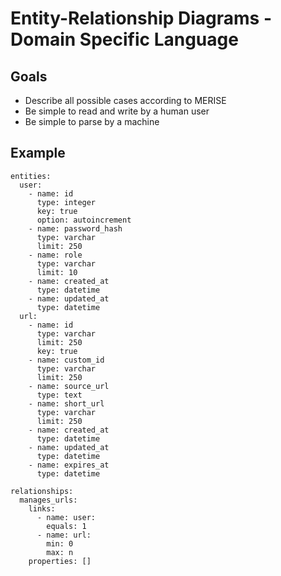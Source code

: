 # Entity-Relationship Diagrams - Domain Specific Language

## Goals

* Describe all possible cases according to MERISE
* Be simple to read and write by a human user
* Be simple to parse by a machine

## Example

```
entities:
  user:
    - name: id
      type: integer
      key: true
      option: autoincrement
    - name: password_hash
      type: varchar
      limit: 250
    - name: role
      type: varchar
      limit: 10
    - name: created_at
      type: datetime
    - name: updated_at
      type: datetime
  url:
    - name: id
      type: varchar
      limit: 250
      key: true
    - name: custom_id
      type: varchar
      limit: 250
    - name: source_url
      type: text
    - name: short_url
      type: varchar
      limit: 250
    - name: created_at
      type: datetime
    - name: updated_at
      type: datetime
    - name: expires_at
      type: datetime

relationships:
  manages_urls:
    links:
      - name: user: 
        equals: 1
      - name: url:
        min: 0
        max: n
    properties: []
```
